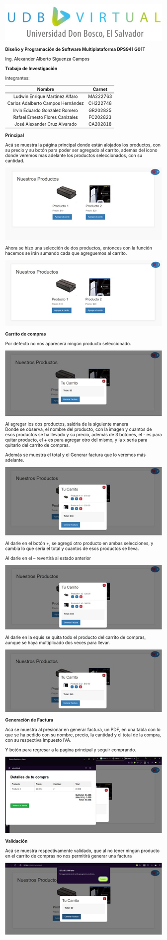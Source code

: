 ![logo UDB](recursos/readme/udb.jpeg)


**Diseño y Programación de Software Multiplataforma DPS941 G01T**

Ing. Alexander Alberto Siguenza Campos

**Trabajo de Investigación**

Integrantes: 

| Nombre | Carnet |
| :---: | :---: |
| Ludwin Enrique Martínez Alfaro | MA222763 |
| Carlos Adalberto Campos Hernández | CH222748 |
| Irvin Eduardo González Romero | GR202825 |
| Rafael Ernesto Flores Canizales | FC202823 |
| José Alexander Cruz Alvarado | CA202818 |

**Principal**

Acá se muestra la página principal donde están alojados los productos, con su precio y su botón para poder ser agregado al carrito, además del icono donde veremos mas adelante los productos seleccionados, con su cantidad.

![Principal1](recursos/readme/principal.jpeg)

Ahora se hizo una selección de dos productos, entonces con la función hacemos se irán sumando cada que agreguemos al carrito.

![Principal2](recursos/readme/principal2.jpeg)

**Carrito de compras** 

Por defecto no nos aparecerá ningún producto seleccionado.

![Carrito1](recursos/readme/carrito%201.jpeg)

Al agregar los dos productos, saldría de la siguiente manera  
Donde se observa, el nombre del producto, con la imagen y cuantos de esos productos se ha llevado y su precio, además de 3 botones, el \- es para quitar producto, el \+ es para agregar otro del mismo, y la x seria para quitarlo del carrito de compras.

Además se muestra el total y el Generar factura que lo veremos más adelante.

![Carrito2](recursos/readme/carrito%202.jpeg)

Al darle en el botón \+, se agregó otro producto en ambas selecciones, y cambia lo que seria el total y cuantos de esos productos se lleva.

Al darle en el – revertirá al estado anterior

![Carrito3](recursos/readme/carrito%203.jpeg)

Al darle en la equis se quita todo el producto del carrito de compras, aunque se haya multiplicado dos veces para llevar.

![Carrito4](recursos/readme/carrito%204.jpeg)

**Generación de Factura**

Acá se muestra al presionar en generar factura, un PDF, en una tabla con lo que se ha pedido con su nombre, precio, la cantidad y el total de la compra, con su respectiva Impuesto IVA.

Y botón para regresar a la pagina principal y seguir comprando. 

 ![Facturacion](recursos/readme/factura%201.jpeg)

**Validación** 

Acá se muestra respectivamente validado, que al no tener ningún producto en el carrito de compras no nos permitirá generar una factura

![validacion](recursos/readme/validacion.jpeg)